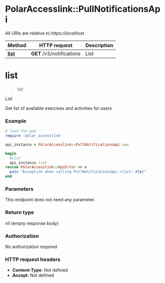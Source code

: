 # PolarAccesslink::PullNotificationsApi

All URIs are relative to *https://localhost*

Method | HTTP request | Description
------------- | ------------- | -------------
[**list**](PullNotificationsApi.md#list) | **GET** /v3/notifications | List


# **list**
> list

List

Get list of available exercises and activities for users

### Example
```ruby
# load the gem
require 'polar_accesslink'

api_instance = PolarAccesslink::PullNotificationsApi.new

begin
  #List
  api_instance.list
rescue PolarAccesslink::ApiError => e
  puts "Exception when calling PullNotificationsApi->list: #{e}"
end
```

### Parameters
This endpoint does not need any parameter.

### Return type

nil (empty response body)

### Authorization

No authorization required

### HTTP request headers

 - **Content-Type**: Not defined
 - **Accept**: Not defined




